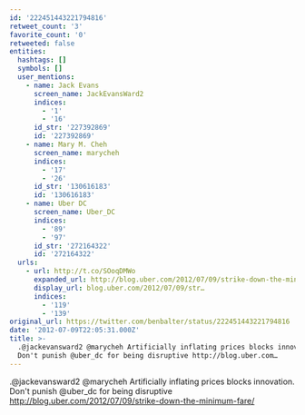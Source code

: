 ```yaml
---
id: '222451443221794816'
retweet_count: '3'
favorite_count: '0'
retweeted: false
entities:
  hashtags: []
  symbols: []
  user_mentions:
    - name: Jack Evans
      screen_name: JackEvansWard2
      indices:
        - '1'
        - '16'
      id_str: '227392869'
      id: '227392869'
    - name: Mary M. Cheh
      screen_name: marycheh
      indices:
        - '17'
        - '26'
      id_str: '130616183'
      id: '130616183'
    - name: Uber DC
      screen_name: Uber_DC
      indices:
        - '89'
        - '97'
      id_str: '272164322'
      id: '272164322'
  urls:
    - url: http://t.co/SOoqDMWo
      expanded_url: http://blog.uber.com/2012/07/09/strike-down-the-minimum-fare/
      display_url: blog.uber.com/2012/07/09/str…
      indices:
        - '119'
        - '139'
original_url: https://twitter.com/benbalter/status/222451443221794816
date: '2012-07-09T22:05:31.000Z'
title: >-
  .@jackevansward2 @marycheh Artificially inflating prices blocks innovation.
  Don't punish @uber_dc for being disruptive http://blog.uber.com…
---
```


.@jackevansward2 @marycheh Artificially inflating prices blocks innovation. Don't punish @uber_dc for being disruptive http://blog.uber.com/2012/07/09/strike-down-the-minimum-fare/